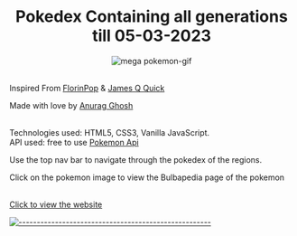 <h1 align="center">Pokedex Containing all generations till 05-03-2023</h1>
<p align="center"><img src="https://lh3.googleusercontent.com/yDjwoJy62bD8Io01jew7O8A-B_DlqRaRPWCLXjlSdv4nssJzAJxOGELP0PJXPc2zmcZMy-uIU888COTf017GbIdDz9Cs0btREwra=w393" alt="mega pokemon-gif"/></p>
<br>Inspired From <a href="https://www.youtube.com/watch?v=XL68br6JyYs" target="_blank">FlorinPop</a> & <a href="https://www.youtube.com/watch?v=T-VQUKeSU1w" target="_blank">James Q Quick</a><p>
<p> Made with love by <a href="https://www.linkedin.com/in/anurag-g-a01531198/" target="_blank">Anurag Ghosh</a></p>
<br>Technologies used: HTML5, CSS3, Vanilla JavaScript.
<br>API used: free to use <a href="https://pokeapi.co/" target="_blank">Pokemon Api</a><p>
<p>Use the top nav bar to navigate through the pokedex of the regions.</p>
<p>Click on the pokemon image to view the Bulbapedia page of the pokemon</p>
<br/>
<a href="https://anu26092002.github.io/pokedex/" target="_blank">Click to view the website</a>

[![-----------------------------------------------------](https://raw.githubusercontent.com/andreasbm/readme/master/assets/lines/colored.png)](#-built-using-a-name--built_usinga)

